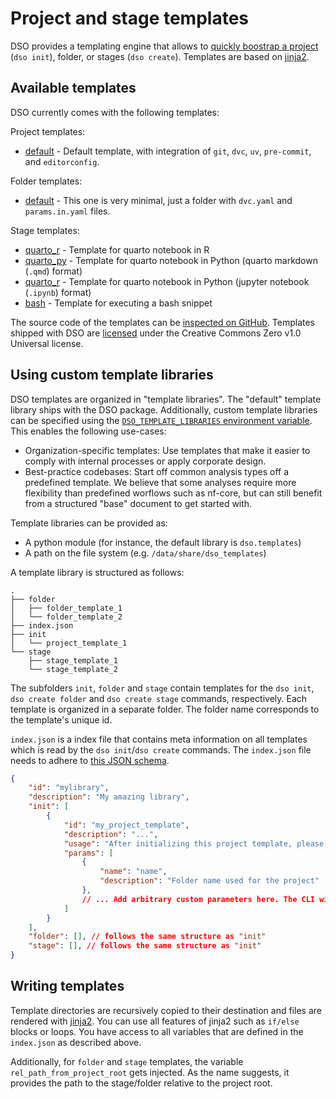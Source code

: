 # Project and stage templates

DSO provides a templating engine that allows to [quickly boostrap a project](../tutorials/getting_started.md#dso-init----initialize-a-project)
(`dso init`), folder, or stages (`dso create`).
Templates are based on [jinja2](https://jinja.palletsprojects.com/en/stable/templates/).

## Available templates

DSO currently comes with the following templates:

Project templates:

-   [default](https://github.com/Boehringer-Ingelheim/dso/tree/main/src/dso/templates/init/default) - Default template, with
    integration of `git`, `dvc`, `uv`, `pre-commit`, and `editorconfig`.

Folder templates:

-   [default](https://github.com/Boehringer-Ingelheim/dso/tree/main/src/dso/templates/folder/default) - This one is very minimal, just a folder with `dvc.yaml` and `params.in.yaml` files.

Stage templates:

-   [quarto_r](https://github.com/Boehringer-Ingelheim/dso/tree/main/src/dso/templates/stage/quarto) - Template for quarto notebook in R
-   [quarto_py](https://github.com/Boehringer-Ingelheim/dso/tree/main/src/dso/templates/stage/quarto) - Template for quarto notebook in Python (quarto markdown (`.qmd`) format)
-   [quarto_r](https://github.com/Boehringer-Ingelheim/dso/tree/main/src/dso/templates/stage/quarto) - Template for quarto notebook in Python (jupyter notebook (`.ipynb`) format)
-   [bash](https://github.com/Boehringer-Ingelheim/dso/tree/main/src/dso/templates/stage/bash) - Template for executing a bash snippet

The source code of the templates can be [inspected on GitHub](https://github.com/Boehringer-Ingelheim/dso/tree/main/src/dso/templates).
Templates shipped with DSO are [licensed](https://github.com/Boehringer-Ingelheim/dso/blob/main/src/dso/templates/LICENSE) under the Creative Commons Zero v1.0
Universal license.

## Using custom template libraries

DSO templates are organized in "template libraries". The "default" template library ships with the DSO package.
Additionally, custom template libraries can be specified using the [`DSO_TEMPLATE_LIBRARIES` environment variable](cli_configuration.md#environment-variables).
This enables the following use-cases:

-   Organization-specific templates: Use templates that make it easier to comply with internal processes or apply
    corporate design.
-   Best-practice codebases: Start off common analysis types off a predefined template. We believe that some analyses
    require more flexibility than predefined worflows such as nf-core, but can still benefit from a structured
    "base" document to get started with.

Template libraries can be provided as:

-   A python module (for instance, the default library is `dso.templates`)
-   A path on the file system (e.g. `/data/share/dso_templates`)

A template library is structured as follows:

```
.
├── folder
│   ├── folder_template_1
│   └── folder_template_2
├── index.json
├── init
│   └── project_template_1
└── stage
    ├── stage_template_1
    └── stage_template_2
```

The subfolders `init`, `folder` and `stage` contain templates for the `dso init`, `dso create folder` and `dso create stage`
commands, respectively. Each template is organized in a separate folder. The folder name corresponds to the template's unique
id.

`index.json` is a index file that contains meta information on all templates which is read by the `dso init`/`dso create`
commands. The `index.json` file needs to adhere to [this JSON schema](https://github.com/Boehringer-Ingelheim/dso/blob/main/src/dso/templates/schema.json).

```json
{
    "id": "mylibrary",
    "description": "My amazing library",
    "init": [
        {
            "id": "my_project_template",
            "description": "...",
            "usage": "After initializing this project template, please configure the settings in ...",
            "params": [
                {
                    "name": "name",
                    "description": "Folder name used for the project"
                },
                // ... Add arbitrary custom parameters here. The CLI will prompt for them when initalizing the template
            ]
        }
    ],
    "folder": [], // follows the same structure as "init"
    "stage": [], // follows the same structure as "init"
}
```

## Writing templates

Template directories are recursively copied to their destination and files are rendered with [jinja2](https://jinja.palletsprojects.com/en/stable/templates/).
You can use all features of jinja2 such as `if/else` blocks or loops. You have access to all variables that
are defined in the `index.json` as described above.

Additionally, for `folder` and `stage` templates, the variable `rel_path_from_project_root` gets injected. As
the name suggests, it provides the path to the stage/folder relative to the project root.
